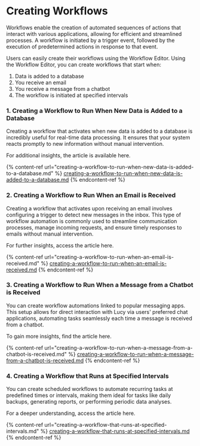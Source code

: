 # Creating Workflows

Workflows enable the creation of automated sequences of actions that interact with various applications, allowing for efficient and streamlined processes. A workflow is initiated by a trigger event, followed by the execution of predetermined actions in response to that event.

Users can easily create their workflows using the Workflow Editor. Using the Workflow Editor, you can create workflows that start when:

1. Data is added to a database
2. You receive an email
3. You receive a message from a chatbot
4. The workflow is initiated at specified intervals

### 1. Creating a Workflow to Run When New Data is Added to a Database

Creating a workflow that activates when new data is added to a database is incredibly useful for real-time data processing. It ensures that your system reacts promptly to new information without manual intervention.

For additional insights, the article is available here.

{% content-ref url="creating-a-workflow-to-run-when-new-data-is-added-to-a-database.md" %}
[creating-a-workflow-to-run-when-new-data-is-added-to-a-database.md](creating-a-workflow-to-run-when-new-data-is-added-to-a-database.md)
{% endcontent-ref %}

### 2. Creating a Workflow to Run When an Email is Received

Creating a workflow that activates upon receiving an email involves configuring a trigger to detect new messages in the inbox. This type of workflow automation is commonly used to streamline communication processes, manage incoming requests, and ensure timely responses to emails without manual intervention.

For further insights, access the article here.

{% content-ref url="creating-a-workflow-to-run-when-an-email-is-received.md" %}
[creating-a-workflow-to-run-when-an-email-is-received.md](creating-a-workflow-to-run-when-an-email-is-received.md)
{% endcontent-ref %}

### 3. Creating a Workflow to Run When a Message from a Chatbot is Received

You can create workflow automations linked to popular messaging apps. This setup allows for direct interaction with Lucy via users' preferred chat applications, automating tasks seamlessly each time a message is received from a chatbot.

To gain more insights, find the article here.

{% content-ref url="creating-a-workflow-to-run-when-a-message-from-a-chatbot-is-received.md" %}
[creating-a-workflow-to-run-when-a-message-from-a-chatbot-is-received.md](creating-a-workflow-to-run-when-a-message-from-a-chatbot-is-received.md)
{% endcontent-ref %}

### 4. Creating a Workflow that Runs at Specified Intervals

You can create scheduled workflows to automate recurring tasks at predefined times or intervals, making them ideal for tasks like daily backups, generating reports, or performing periodic data analyses.&#x20;

For a deeper understanding, access the article here.

{% content-ref url="creating-a-workflow-that-runs-at-specified-intervals.md" %}
[creating-a-workflow-that-runs-at-specified-intervals.md](creating-a-workflow-that-runs-at-specified-intervals.md)
{% endcontent-ref %}

